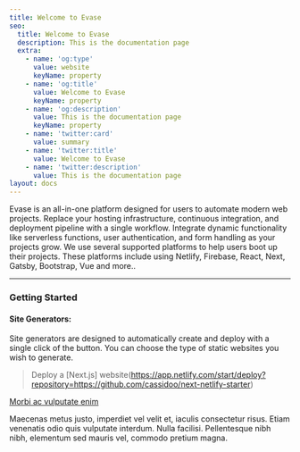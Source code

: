 ```yaml
---
title: Welcome to Evase
seo:
  title: Welcome to Evase
  description: This is the documentation page
  extra:
    - name: 'og:type'
      value: website
      keyName: property
    - name: 'og:title'
      value: Welcome to Evase
      keyName: property
    - name: 'og:description'
      value: This is the documentation page
      keyName: property
    - name: 'twitter:card'
      value: summary
    - name: 'twitter:title'
      value: Welcome to Evase
    - name: 'twitter:description'
      value: This is the documentation page
layout: docs
---
```


Evase is an all-in-one platform designed for users to automate modern web projects. Replace your hosting infrastructure, continuous integration, and deployment pipeline with a single workflow. Integrate dynamic functionality like serverless functions, user authentication, and form handling as your projects grow. We use several supported platforms to help users boot up their projects. These platforms include using Netlify, Firebase, React, Next, Gatsby, Bootstrap, Vue and more..


***
<h3>Getting Started</h3>

<h4>Site Generators:</h4>
Site generators are designed to automatically create and deploy with a single click of the button. You can choose the type of static websites you wish to generate.

> Deploy a [Next.js] website(https://app.netlify.com/start/deploy?repository=https://github.com/cassidoo/next-netlify-starter)   

[Morbi ac vulputate enim](https://stackbit.com)

Maecenas metus justo, imperdiet vel velit et, iaculis consectetur risus. Etiam venenatis odio quis vulputate interdum. Nulla facilisi. Pellentesque nibh nibh, elementum sed mauris vel, commodo pretium magna.